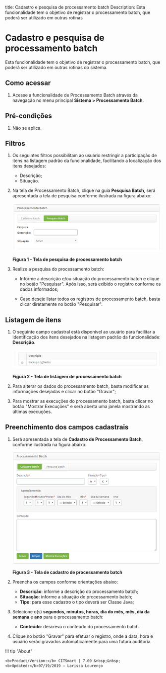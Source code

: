 title: Cadastro e pesquisa de processamento batch
Description: Esta funcionalidade tem o objetivo de registrar o processamento batch, que poderá ser utilizado em outras rotinas 
# Cadastro e pesquisa de processamento batch

Esta funcionalidade tem o objetivo de registrar o processamento batch, que poderá ser utilizado em outras rotinas do sistema.

Como acessar
-------------

1. Acesse a funcionalidade de Processamento Batch através da navegação no menu principal **Sistema > Processamento Batch**.

Pré-condições
---------------

1. Não se aplica.

Filtros
---------

1. Os seguintes filtros possibilitam ao usuário restringir a participação de itens na listagem padrão da funcionalidade, facilitando
a localização dos itens desejados:

    - Descrição;
    - Situação.
    
2. Na tela de Processamento Batch, clique na guia **Pesquisa Batch**, será apresentada a tela de pesquisa conforme ilustrada na
figura abaixo:

    ![Pesquisa](images/batch.img1.png)
    
    **Figura 1 - Tela de pesquisa de processamento batch**
    
3. Realize a pesquisa do processamento batch:

    - Informe a descrição e/ou situação do processamento batch e clique no botão "Pesquisar". Após isso, será exibido o registro 
    conforme os dados informados;
    
    - Caso deseje listar todos os registros de processamento batch, basta clicar diretamente no botão "Pesquisar".
    
Listagem de itens
--------------------

1. O seguinte campo cadastral está disponível ao usuário para facilitar a identificação dos itens desejados na listagem 
padrão da funcionalidade: **Descrição**.

    ![Listagem](images/batch.img2.png)
    
    **Figura 2 - Tela de listagem de processamento batch**
    
2. Para alterar os dados do processamento batch, basta modificar as informações desejadas e clicar no botão "Gravar";

3. Para mostrar as execuções do processamento batch, basta clicar no botão "Mostrar Execuções" e será aberta uma janela
mostrando as últimas execuções.

Preenchimento dos campos cadastrais
--------------------------------------

1. Será apresentada a tela de **Cadastro de Processamento Batch**, conforme ilustrada na figura abaixo:

    ![Cadastro](images/batch.img3.png)
    
    **Figura 3 - Tela de cadastro de processamento batch**
    
2. Preencha os campos conforme orientações abaixo:

    - **Descrição**: informe a descrição do processamento batch;
    - **Situação**: informe a situação do processamento batch;
    - **Tipo**: para esse cadastro o tipo deverá ser Classe Java;
    
3. Selecione o(s) **segundos, minutos, horas, dia do mês, mês, dia da semana** e **ano** para o processamento batch:

    - **Conteúdo**: descreva o conteúdo do processamento batch.
    
4. Clique no botão "Gravar" para efetuar o registro, onde a data, hora e usuário serão gravados automaticamente para uma futura
auditoria.

!!! tip "About"

    <b>Product/Version:</b> CITSmart | 7.00 &nbsp;&nbsp;
    <b>Updated:</b>07/19/2019 – Larissa Lourenço
